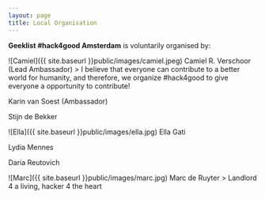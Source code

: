 ```yaml
---
layout: page
title: Local Organisation
---
```

**Geeklist \#hack4good Amsterdam** is voluntarily organised by:

![Camiel]({{ site.baseurl }}public/images/camiel.jpeg) Camiel R. Verschoor (Lead Ambassador) > I believe that everyone can contribute to a better world for humanity, and therefore, we organize #hack4good to give everyone a opportunity to contribute!

Karin van Soest (Ambassador)

Stijn de Bekker

![Ella]({{ site.baseurl }}public/images/ella.jpg) Ella Gati 

Lydia Mennes

Daria Reutovich

![Marc]({{ site.baseurl }}public/images/marc.jpg) Marc de Ruyter > Landlord 4 a living, hacker 4 the heart
